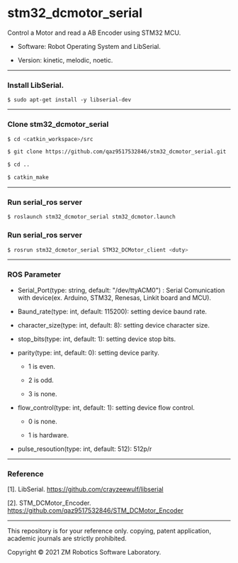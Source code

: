 # stm32_dcmotor_serial
Control a Motor and read a AB Encoder using STM32 MCU.

- Software: Robot Operating System and LibSerial.

- Version: kinetic, melodic, noetic.

------

###  Install LibSerial.

  ``` $ sudo apt-get install -y libserial-dev ```
  
------

### Clone stm32_dcmotor_serial

``` bash
$ cd <catkin_workspace>/src
```

``` bash
$ git clone https://github.com/qaz9517532846/stm32_dcmotor_serial.git
```

``` bash
$ cd ..
```

``` bash
$ catkin_make
```

------

### Run serial_ros server

``` bash
$ roslaunch stm32_dcmotor_serial stm32_dcmotor.launch
```

### Run serial_ros server

``` bash
$ rosrun stm32_dcmotor_serial STM32_DCMotor_client <duty>
```

------

### ROS Parameter

- Serial_Port(type: string, default: "/dev/ttyACM0") : Serial Comunication with device(ex. Arduino, STM32, Renesas, Linkit board and MCU).

- Baund_rate(type: int, default: 115200): setting device baund rate.

- character_size(type: int, default: 8): setting device character size.

- stop_bits(type: int, default: 1): setting device stop bits.

- parity(type: int, default: 0): setting device parity.

   - 1 is even.

   - 2 is odd.

   - 3 is none.

- flow_control(type: int, default: 1): setting device flow control.

   - 0 is none.

   - 1 is hardware.

- pulse_resoution(type: int, default: 512): 512p/r

------

### Reference

[1]. LibSerial. https://github.com/crayzeewulf/libserial

[2]. STM_DCMotor_Encoder. https://github.com/qaz9517532846/STM_DCMotor_Encoder

------

This repository is for your reference only. copying, patent application, academic journals are strictly prohibited.

Copyright © 2021 ZM Robotics Software Laboratory.
